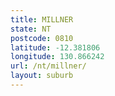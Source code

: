 ```yaml
---
title: MILLNER
state: NT
postcode: 0810
latitude: -12.381806
longitude: 130.866242
url: /nt/millner/
layout: suburb
---
```


